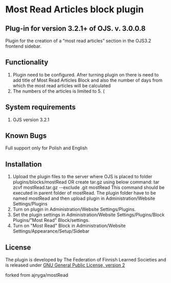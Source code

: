Most Read Articles block plugin
===========
Plug-in for version 3.2.1+ of OJS.
v. 3.0.0.8
------------

Plugin for the creation of a “most read articles” section in the OJS3.2 frontend sidebar.

Functionality
-------------
1. Plugin need to be configured. Afrer turning plugin on there is need to add title of Most Read Articles Block and also the number of days from which the most read articles will be calculated
2. The numbers of the articles is limited to 5. (

System requirements
--------------------
1. OJS version 3.2.1

Known Bugs
---------------
Full support only for Polish and English

Installation
-------------
1. Upload the plugin files to the server where OJS is placed to folder plugins/blocks/mostRead 
   OR
   create tar.gz using below command:
   tar zcvf mostRead.tar.gz --exclude .git mostRead
   This command should be executed in parent folder of mostRead. The plugin folder have to be named mostRead
and then upload plugin in Administration/Website Settings/Plugins
2. Turn on plugin in Administration/Website Settings/Plugins.
3. Set the plugin settings in Administration/Website Settings/Plugins/Block Plugins/"Most Read" Block/settings.
4. Turn on "Most Read" Block in Administration/Website Settings/Appearance/Setup/Sidebar

License
-------
The plugin is developed by The Federation of Finnish Learned Societies and is released under [GNU General Public License, version 2](https://www.gnu.org/licenses/old-licenses/gpl-2.0.html)

forked from ajnyga/mostRead
